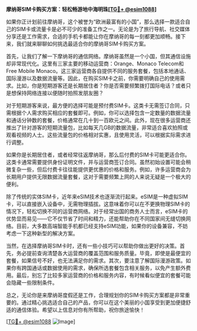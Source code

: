 **摩纳哥SIM卡购买方案：轻松畅游地中海明珠[[TG💪+ @esim1088](https://t.me/s/esim1088)]**

如果你正计划前往摩纳哥，这个被誉为“欧洲最富有的小国”，那么选择一款适合自己的SIM卡或流量卡是必不可少的准备工作之一。无论是为了旅行导航、社交媒体分享还是工作需求，合适的手机卡都能让你在摩纳哥的每一刻都更加顺畅。接下来，我们就来聊聊如何挑选最适合你的摩纳哥SIM卡购买方案。

首先，让我们了解一下摩纳哥的通信网络。摩纳哥虽然是一个小国，但其通信设施却非常现代化。这里有三家主要的移动运营商：Orange、Monaco Telecom和Free Mobile Monaco。这三家运营商各自提供不同的服务套餐，包括本地通话、国际漫游以及数据流量等。因此，在购买SIM卡之前，你需要明确自己的使用需求。比如，你是短期游客还是长期居住者？你是否需要频繁拨打国际电话？或者只是想保持网络连接以便随时拍照发朋友圈？

对于短期游客来说，最方便的选择可能是预付费SIM卡。这类卡无需签订合同，只需根据个人需求购买相应的套餐即可。例如，你可以选择包含一定数量的数据流量和通话分钟数的套餐，价格通常在几十到一百欧元之间。此外，现在很多运营商还推出了针对游客的短期流量包，比如每天几GB的数据流量，非常适合喜欢拍照或观看视频的人士。这些流量包的价格相对实惠，且使用灵活，可以根据实际需求进行调整。

如果你是长期居住者，或者经常往返摩纳哥，那么后付费的SIM卡可能更适合你。这类卡通常需要提供身份证明文件，并与运营商签订合同。虽然初始设置可能会稍微复杂一些，但后付费卡往往能提供更优惠的价格和服务。例如，许多运营商会为长期用户提供无限数据流量套餐，这对于需要频繁上网的人来说无疑是一个极大的便利。

除了传统的实体SIM卡，近年来eSIM技术也逐渐流行起来。eSIM是一种虚拟SIM卡，可以直接嵌入设备中，无需物理插拔。这意味着你可以在不更换物理SIM卡的情况下，轻松切换不同的运营商网络。对于经常出国的商务人士而言，eSIM卡的优势显而易见——它不仅节省了时间和精力，还能帮助你在不同国家间无缝切换网络。目前，大多数高端智能手机都已经支持eSIM功能，如果你的设备兼容，不妨考虑一下这种新型的解决方案。

当然，在选择摩纳哥SIM卡时，还有一些小技巧可以帮助你做出更好的决策。首先，务必提前查询清楚各大运营商的覆盖范围和服务质量。毕竟，即使是最便宜的套餐，如果信号不好，也无法满足你的需求。其次，要注意了解国际漫游政策。如果你有跨国通话或数据使用的需求，确保所选套餐包含相关服务，以免产生额外费用。最后，别忘了比较多家运营商的价格和服务内容，有时候看似便宜的套餐可能会隐藏一些限制条件。

总之，无论你是来摩纳哥度假还是工作，合理规划你的SIM卡购买方案都是非常重要的。通过精心挑选适合自己的产品，你可以在这个美丽的小国享受到更加便捷舒适的通信体验。希望以上信息对你有所帮助，祝你旅途愉快！

[[TG💪+ @esim1088](https://t.me/s/esim1088) ![Image](https://i.postimg.cc/4NQfJmqS/Snipaste-2025-05-13-00-14-12.png)]